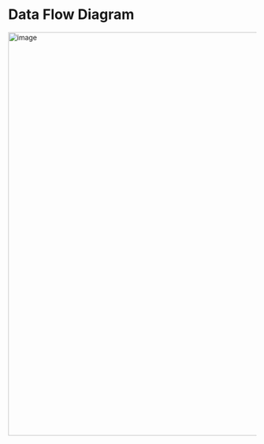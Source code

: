 # Data Flow Diagram
<img width="817" alt="image" src="https://github.com/malcolm5964/INF2004_Embedded_T68/assets/25952539/e16ee68c-5db9-4caa-8847-06a0de5200db">


